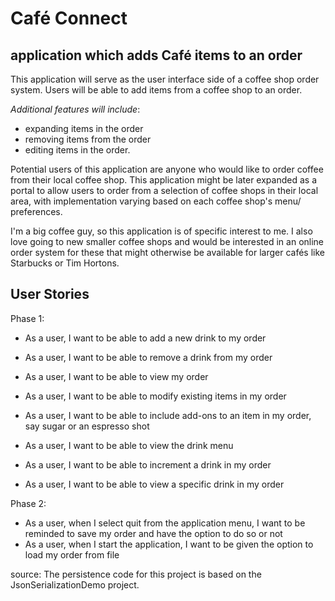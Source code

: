 # Café Connect

## application which adds Café items to an order

This application will serve as the user interface side of a coffee shop order system. Users will be
able to add items from a coffee shop to an order.

*Additional features will include*:
- expanding items in the order
- removing items from the order
- editing items in the order. 

Potential users of this application are anyone who would like to order coffee from their local coffee shop.
This application might be later expanded as a portal to allow users to order from a selection of coffee
shops in their local area, with implementation varying based on each coffee shop's menu/ preferences.

I'm a big coffee guy, so this application is of specific interest to me. I also love going to new smaller
coffee shops and would be interested in an online order system for these that might otherwise be available
for larger cafés like Starbucks or Tim Hortons.

## User Stories

Phase 1:

- As a user, I want to be able to add a new drink to my order
- As a user, I want to be able to remove a drink from my order
- As a user, I want to be able to view my order
- As a user, I want to be able to modify existing items in my order

- As a user, I want to be able to include add-ons to an item in my order,
  say sugar or an espresso shot
- As a user, I want to be able to view the drink menu
- As a user, I want to be able to increment a drink in my order
- As a user, I want to be able to view a specific drink in my order


Phase 2:
- As a user, when I select quit from the application menu, I want to be reminded
  to save my order and have the option to do so or not
- As a user, when I start the application, I want to be given the option to load
  my order from file

source: The persistence code for this project is based on the JsonSerializationDemo project.